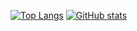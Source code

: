 [![Top Langs](https://github-readme-stats.vercel.app/api/top-langs/?username=shingo-kumada&layout=compact&theme=onedark)](https://github.com/anuraghazra/github-readme-stats)
[![GitHub stats](https://github-readme-stats.vercel.app/api?username=shingo-kumada&theme=onedark&show_icons=true)](https://github.com/anuraghazra/github-readme-stats)

